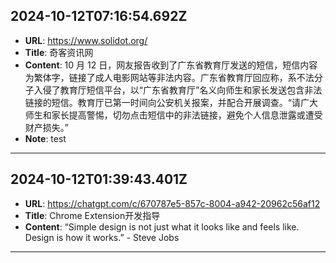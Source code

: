
  ## 2024-10-12T07:16:54.692Z
  
  - **URL**: https://www.solidot.org/
  - **Title**: 奇客资讯网
  - **Content**: 10 月 12 日，网友报告收到了广东省教育厅发送的短信，短信内容为繁体字，链接了成人电影网站等非法内容。广东省教育厅回应称，系不法分子入侵了教育厅短信平台，以“广东省教育厅”名义向师生和家长发送包含非法链接的短信。教育厅已第一时间向公安机关报案，并配合开展调查。“请广大师生和家长提高警惕，切勿点击短信中的非法链接，避免个人信息泄露或遭受财产损失。”
  - **Note**: test
  
  ---
  
  ## 2024-10-12T01:39:43.401Z
  
  - **URL**: https://chatgpt.com/c/670787e5-857c-8004-a942-20962c56af12
  - **Title**: Chrome Extension开发指导
  - **Content**: “Simple design is not just what it looks like and feels like. Design is how it works.” - Steve Jobs
  
  
  ---
  